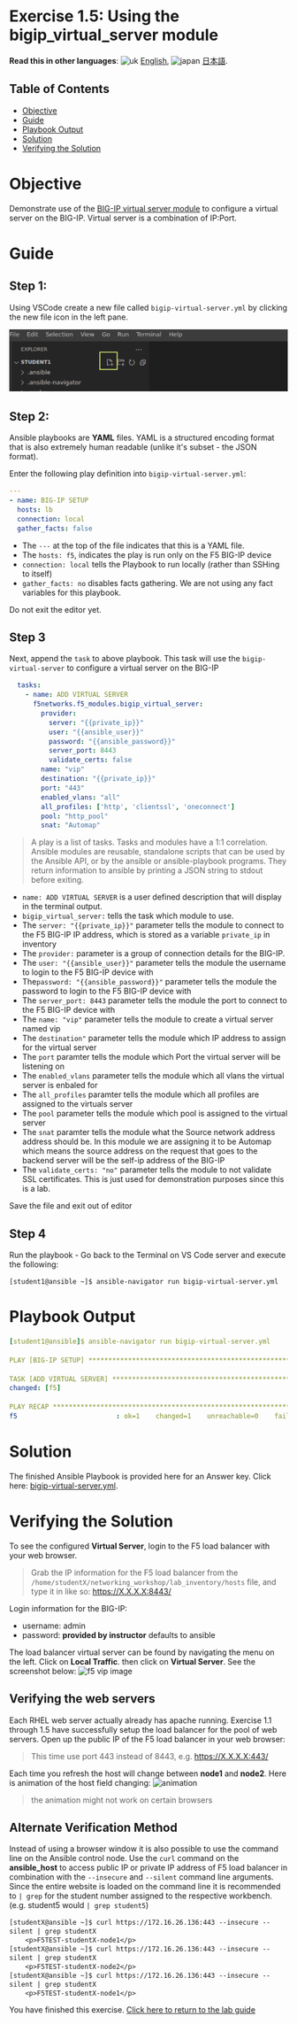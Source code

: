 # Exercise 1.5: Using the bigip_virtual_server module

**Read this in other languages**: ![uk](../../../images/uk.png) [English](README.md),  ![japan](../../../images/japan.png) [日本語](README.ja.md).

## Table of Contents

- [Objective](#objective)
- [Guide](#guide)
- [Playbook Output](#playbook-output)
- [Solution](#solution)
- [Verifying the Solution](#verifying-the-solution)

# Objective

Demonstrate use of the [BIG-IP virtual server module](https://docs.ansible.com/ansible/latest/modules/bigip_virtual_server_module.html) to configure a virtual server on the BIG-IP. Virtual server is a combination of IP:Port.

# Guide

## Step 1:

Using VSCode create a new file called `bigip-virtual-server.yml` by clicking the new file icon in the left pane.

![picture of create file icon](../1.1-get-facts/images/vscode-openfile_icon.png)

## Step 2:

Ansible playbooks are **YAML** files. YAML is a structured encoding format that is also extremely human readable (unlike it's subset - the JSON format).

Enter the following play definition into `bigip-virtual-server.yml`:

``` yaml
---
- name: BIG-IP SETUP
  hosts: lb
  connection: local
  gather_facts: false
```

- The `---` at the top of the file indicates that this is a YAML file.
- The `hosts: f5`,  indicates the play is run only on the F5 BIG-IP device
- `connection: local` tells the Playbook to run locally (rather than SSHing to itself)
- `gather_facts: no` disables facts gathering.  We are not using any fact variables for this playbook.

Do not exit the editor yet.

## Step 3

Next, append the `task` to above playbook. This task will use the `bigip-virtual-server` to configure a virtual server on the BIG-IP

<!-- {% raw %} -->

``` yaml
  tasks:
    - name: ADD VIRTUAL SERVER
      f5networks.f5_modules.bigip_virtual_server:
        provider:
          server: "{{private_ip}}"
          user: "{{ansible_user}}"
          password: "{{ansible_password}}"
          server_port: 8443
          validate_certs: false
        name: "vip"
        destination: "{{private_ip}}"
        port: "443"
        enabled_vlans: "all"
        all_profiles: ['http', 'clientssl', 'oneconnect']
        pool: "http_pool"
        snat: "Automap"
```

<!-- {% endraw %} -->

>A play is a list of tasks. Tasks and modules have a 1:1 correlation.  Ansible modules are reusable, standalone scripts that can be used by the Ansible API, or by the ansible or ansible-playbook programs. They return information to ansible by printing a JSON string to stdout before exiting.

- `name: ADD VIRTUAL SERVER` is a user defined description that will display in the terminal output.
- `bigip_virtual_server:` tells the task which module to use.
- The `server: "{{private_ip}}"` parameter tells the module to connect to the F5 BIG-IP IP address, which is stored as a variable `private_ip` in inventory
- The `provider:` parameter is a group of connection details for the BIG-IP.
- The `user: "{{ansible_user}}"` parameter tells the module the username to login to the F5 BIG-IP device with
- The`password: "{{ansible_password}}"` parameter tells the module the password to login to the F5 BIG-IP device with
- The `server_port: 8443` parameter tells the module the port to connect to the F5 BIG-IP device with
- The `name: "vip"` parameter tells the module to create a virtual server named vip
- The `destination"` parameter tells the module which IP address to assign for the virtual server
- The `port` paramter tells the module which Port the virtual server will be listening on
- The `enabled_vlans` parameter tells the module which all vlans the virtual server is enbaled for
- The `all_profiles` paramter tells the module which all profiles are assigned to the virtuals server
- The `pool` parameter tells the module which pool is assigned to the virtual server
- The `snat` paramter tells the module what the Source network address address should be. In this module we are assigning it to be Automap which means the source address on the request that goes to the backend server will be the self-ip address of the BIG-IP
- The `validate_certs: "no"` parameter tells the module to not validate SSL certificates.  This is just used for demonstration purposes since this is a lab.

Save the file and exit out of editor

## Step 4

Run the playbook - Go back to the Terminal on VS Code server and execute the following:

```
[student1@ansible ~]$ ansible-navigator run bigip-virtual-server.yml
```

# Playbook Output

```yaml
[student1@ansible]$ ansible-navigator run bigip-virtual-server.yml

PLAY [BIG-IP SETUP] ***********************************************************

TASK [ADD VIRTUAL SERVER] *****************************************************
changed: [f5]

PLAY RECAP ********************************************************************
f5                         : ok=1    changed=1    unreachable=0    failed=0
```

# Solution

The finished Ansible Playbook is provided here for an Answer key.  Click here: [bigip-virtual-server.yml](https://github.com/network-automation/linklight/blob/master/exercises/ansible_f5/1.5-add-virtual-server/bigip-virtual-server.yml).

# Verifying the Solution

To see the configured **Virtual Server**, login to the F5 load balancer with your web browser.  

>Grab the IP information for the F5 load balancer from the `/home/studentX/networking_workshop/lab_inventory/hosts` file, and type it in like so: https://X.X.X.X:8443/

Login information for the BIG-IP:
- username: admin
- password: **provided by instructor** defaults to ansible

The load balancer virtual server can be found by navigating the menu on the left.  Click on **Local Traffic**. then click on **Virtual Server**.  See the screenshot below:
![f5 vip image](f5vip.png)

## Verifying the web servers

Each RHEL web server actually already has apache running.  Exercise 1.1 through 1.5 have successfully setup the load balancer for the pool of web servers.  Open up the public IP of the F5 load balancer in your web browser:

>This time use port 443 instead of 8443, e.g. https://X.X.X.X:443/

Each time you refresh the host will change between **node1** and **node2**. Here is animation of the host field changing:
![animation](animation.gif)
>the animation might not work on certain browsers

## Alternate Verification Method

Instead of using a browser window it is also possible to use the command line on the Ansible control node. Use the `curl` command on the **ansible_host** to access public IP or private IP address of F5 load balancer in combination with the `--insecure` and `--silent` command line arguments.  Since the entire website is loaded on the command line it is recommended to `| grep` for the student number assigned to the respective workbench. (e.g. student5 would `| grep student5`)

```
[studentX@ansible ~]$ curl https://172.16.26.136:443 --insecure --silent | grep studentX
    <p>F5TEST-studentX-node1</p>
[studentX@ansible ~]$ curl https://172.16.26.136:443 --insecure --silent | grep studentX
    <p>F5TEST-studentX-node2</p>
[studentX@ansible ~]$ curl https://172.16.26.136:443 --insecure --silent | grep studentX
    <p>F5TEST-studentX-node1</p>
```

You have finished this exercise.  [Click here to return to the lab guide](../README.md)
